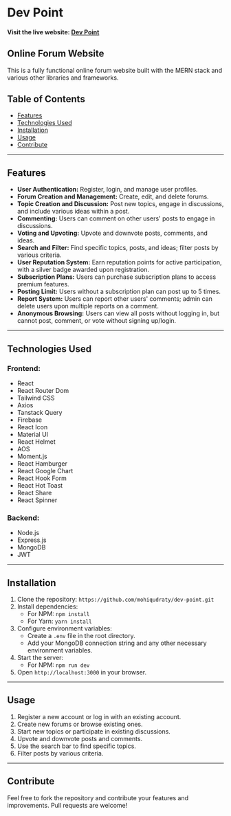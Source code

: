 
# Dev Point

#### Visit the live website: [Dev Point](https://dev-point-380a2.web.app/)


## Online Forum Website

This is a fully functional online forum website built with the MERN stack and various other libraries and frameworks.

## Table of Contents

- [Features](#features)
- [Technologies Used](#technologies-used)
- [Installation](#installation)
- [Usage](#usage)
- [Contribute](#contribute)

---

## Features <a name="features"></a>

- **User Authentication:** Register, login, and manage user profiles.
- **Forum Creation and Management:** Create, edit, and delete forums.
- **Topic Creation and Discussion:** Post new topics, engage in discussions, and include various ideas within a post.
- **Commenting:** Users can comment on other users' posts to engage in discussions.
- **Voting and Upvoting:** Upvote and downvote posts, comments, and ideas.
- **Search and Filter:** Find specific topics, posts, and ideas; filter posts by various criteria.
- **User Reputation System:** Earn reputation points for active participation, with a silver badge awarded upon registration.
- **Subscription Plans:** Users can purchase subscription plans to access premium features.
- **Posting Limit:** Users without a subscription plan can post up to 5 times.
- **Report System:** Users can report other users' comments; admin can delete users upon multiple reports on a comment.
- **Anonymous Browsing:** Users can view all posts without logging in, but cannot post, comment, or vote without signing up/login.

---

## Technologies Used <a name="technologies-used"></a>

### Frontend:

- React
- React Router Dom
- Tailwind CSS
- Axios
- Tanstack Query
- Firebase
- React Icon
- Material UI
- React Helmet
- AOS
- Moment.js
- React Hamburger
- React Google Chart
- React Hook Form
- React Hot Toast
- React Share
- React Spinner

### Backend:

- Node.js
- Express.js
- MongoDB
- JWT

---

## Installation <a name="installation"></a>

1. Clone the repository: `https://github.com/mohiqudraty/dev-point.git`
2. Install dependencies:
   - For NPM: `npm install`
   - For Yarn: `yarn install`
3. Configure environment variables:
   - Create a `.env` file in the root directory.
   - Add your MongoDB connection string and any other necessary environment variables.
4. Start the server:
   - For NPM: `npm run dev`
5. Open `http://localhost:3000` in your browser.

---

## Usage <a name="usage"></a>

1. Register a new account or log in with an existing account.
2. Create new forums or browse existing ones.
3. Start new topics or participate in existing discussions.
4. Upvote and downvote posts and comments.
5. Use the search bar to find specific topics.
6. Filter posts by various criteria.

---

## Contribute <a name="contribute"></a>

Feel free to fork the repository and contribute your features and improvements. Pull requests are welcome!









